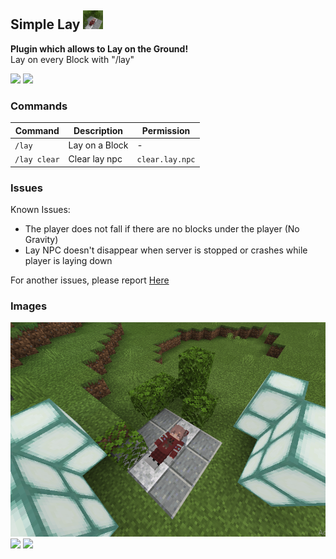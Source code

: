## Simple Lay <img src="https://github.com/brokiem/SimpleLay/blob/master/assets/logo.PNG" height="30">
**Plugin which allows to Lay on the Ground!** <br>
Lay on every Block with "/lay"

[![](https://poggit.pmmp.io/shield.state/SimpleLay)](https://poggit.pmmp.io/p/SimpleLay)
<a href="https://poggit.pmmp.io/p/SimpleLay"><img src="https://poggit.pmmp.io/shield.state/SimpleLay"></a>

### Commands
| Command | Description | Permission |
| --- | --- | --- |
| ```/lay``` | Lay on a Block | - |
| ```/lay clear``` | Clear lay npc | ```clear.lay.npc``` |

### Issues
Known Issues: 
- The player does not fall if there are no blocks under the player (No Gravity)
- Lay NPC doesn't disappear when server is stopped or crashes while player is laying down

For another issues, please report [Here](https://github.com/brokiem/SimpleLay/issues/new)

### Images
<img src="https://github.com/brokiem/SimpleLay/blob/master/assets/laying4.PNG">
<img src="https://github.com/brokiem/SimpleLay/blob/master/assets/laying2.PNG">
<img src="https://github.com/brokiem/SimpleLay/blob/master/assets/laying3.PNG">
